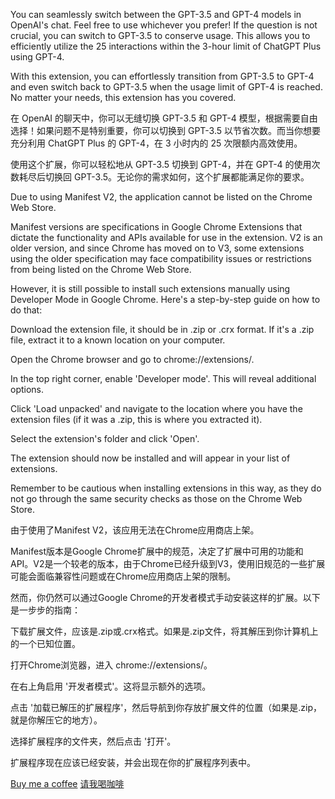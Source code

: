 You can seamlessly switch between the GPT-3.5 and GPT-4 models in OpenAI's chat. Feel free to use whichever you prefer! If the question is not crucial, you can switch to GPT-3.5 to conserve usage. This allows you to efficiently utilize the 25 interactions within the 3-hour limit of ChatGPT Plus using GPT-4.

With this extension, you can effortlessly transition from GPT-3.5 to GPT-4 and even switch back to GPT-3.5 when the usage limit of GPT-4 is reached. No matter your needs, this extension has you covered.

在 OpenAI 的聊天中，你可以无缝切换 GPT-3.5 和 GPT-4 模型，根据需要自由选择！如果问题不是特别重要，你可以切换到 GPT-3.5 以节省次数。而当你想要充分利用 ChatGPT Plus 的 GPT-4，在 3 小时内的 25 次限额内高效使用。

使用这个扩展，你可以轻松地从 GPT-3.5 切换到 GPT-4，并在 GPT-4 的使用次数耗尽后切换回 GPT-3.5。无论你的需求如何，这个扩展都能满足你的要求。


Due to using Manifest V2, the application cannot be listed on the Chrome Web Store.

Manifest versions are specifications in Google Chrome Extensions that dictate the functionality and APIs available for use in the extension. V2 is an older version, and since Chrome has moved on to V3, some extensions using the older specification may face compatibility issues or restrictions from being listed on the Chrome Web Store.

However, it is still possible to install such extensions manually using Developer Mode in Google Chrome. Here's a step-by-step guide on how to do that:

Download the extension file, it should be in .zip or .crx format. If it's a .zip file, extract it to a known location on your computer.

Open the Chrome browser and go to chrome://extensions/.

In the top right corner, enable 'Developer mode'. This will reveal additional options.

Click 'Load unpacked' and navigate to the location where you have the extension files (if it was a .zip, this is where you extracted it).

Select the extension's folder and click 'Open'.

The extension should now be installed and will appear in your list of extensions.

Remember to be cautious when installing extensions in this way, as they do not go through the same security checks as those on the Chrome Web Store.


由于使用了Manifest V2，该应用无法在Chrome应用商店上架。

Manifest版本是Google Chrome扩展中的规范，决定了扩展中可用的功能和API。V2是一个较老的版本，由于Chrome已经升级到V3，使用旧规范的一些扩展可能会面临兼容性问题或在Chrome应用商店上架的限制。

然而，你仍然可以通过Google Chrome的开发者模式手动安装这样的扩展。以下是一步步的指南：

下载扩展文件，应该是.zip或.crx格式。如果是.zip文件，将其解压到你计算机上的一个已知位置。

打开Chrome浏览器，进入 chrome://extensions/。

在右上角启用 '开发者模式'。这将显示额外的选项。

点击 '加载已解压的扩展程序'，然后导航到你存放扩展文件的位置（如果是.zip，就是你解压它的地方）。

选择扩展程序的文件夹，然后点击 '打开'。

扩展程序现在应该已经安装，并会出现在你的扩展程序列表中。

<a href="https://cotton-humerus-571.notion.site/3f12fb20a6a241cd8c32195ea1acb1e2?v=046f690dccfd4f438cc30b21a8e7cdea" target="_blank">Buy me a coffee</a>
<a href="https://cotton-humerus-571.notion.site/3f12fb20a6a241cd8c32195ea1acb1e2?v=046f690dccfd4f438cc30b21a8e7cdea" target="_blank">请我喝咖啡</a>

